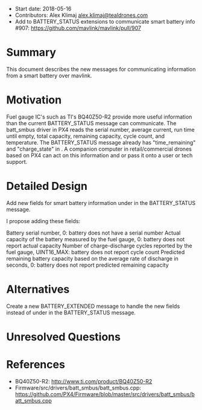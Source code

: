   * Start date: 2018-05-16
  * Contributors: Alex Klimaj <alex.klimaj@tealdrones.com>
  * Add to BATTERY_STATUS extensions to communicate smart battery info #907: https://github.com/mavlink/mavlink/pull/907

# Summary

This document describes the new messages for communicating information from a smart battery over mavlink.

# Motivation

Fuel gauge IC's such as TI's BQ40Z50-R2 provide more useful information than the current BATTERY_STATUS message can communicate.
The batt_smbus driver in PX4 reads the serial number, average current, run time until empty, total capacity, remaining capacity, cycle count, and temperature.
The BATTERY_STATUS message already has "time_remaining" and "charge_state" in <extensions/>.
A companion computer in retail/commercial drones based on PX4 can act on this information and or pass it onto a user or tech support.

# Detailed Design

Add new fields for smart battery information under <extensions/> in the BATTERY_STATUS message.

I propose adding these fields:

<field type="uint16_t" name="serial_number">Battery serial number, 0: battery does not have a serial number</field>
<field type="uint16_t" name="capacity" units="mAh">Actual capacity of the battery measured by the fuel gauge, 0: battery does not report actual capacity</field>
<field type="uint16_t" name="cycle_count">Number of charge-discharge cycles reported by the fuel gauge, UINT16_MAX: battery does not report cycle count</field>
<field type="uint16_t" name="average_time_remaining" units="s">Predicted remaining battery capacity based on the average rate of discharge in seconds, 0: battery does not report predicted remaining capacity</field>

# Alternatives

Create a new BATTERY_EXTENDED message to handle the new fields instead of under <extensions/> in the BATTERY_STATUS message.

# Unresolved Questions

# References
  * BQ40Z50-R2: http://www.ti.com/product/BQ40Z50-R2
  * Firmware/src/drivers/batt_smbus/batt_smbus.cpp: https://github.com/PX4/Firmware/blob/master/src/drivers/batt_smbus/batt_smbus.cpp
